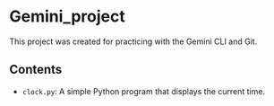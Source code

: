 # Gemini_project

This project was created for practicing with the Gemini CLI and Git.

## Contents

- `clock.py`: A simple Python program that displays the current time.
